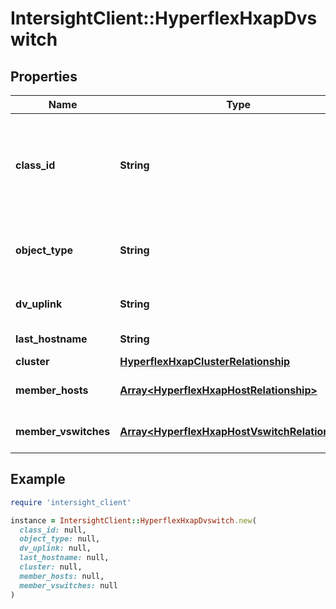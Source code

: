 # IntersightClient::HyperflexHxapDvswitch

## Properties

| Name | Type | Description | Notes |
| ---- | ---- | ----------- | ----- |
| **class_id** | **String** | The fully-qualified name of the instantiated, concrete type. This property is used as a discriminator to identify the type of the payload when marshaling and unmarshaling data. | [default to &#39;hyperflex.HxapDvswitch&#39;] |
| **object_type** | **String** | The fully-qualified name of the instantiated, concrete type. The value should be the same as the &#39;ClassId&#39; property. | [default to &#39;hyperflex.HxapDvswitch&#39;] |
| **dv_uplink** | **String** | The name of the dvUplink referenced by this dvswitch. | [optional] |
| **last_hostname** | **String** | The last host that update this object. | [optional] |
| **cluster** | [**HyperflexHxapClusterRelationship**](HyperflexHxapClusterRelationship.md) |  | [optional] |
| **member_hosts** | [**Array&lt;HyperflexHxapHostRelationship&gt;**](HyperflexHxapHostRelationship.md) | An array of relationships to hyperflexHxapHost resources. | [optional][readonly] |
| **member_vswitches** | [**Array&lt;HyperflexHxapHostVswitchRelationship&gt;**](HyperflexHxapHostVswitchRelationship.md) | An array of relationships to hyperflexHxapHostVswitch resources. | [optional][readonly] |

## Example

```ruby
require 'intersight_client'

instance = IntersightClient::HyperflexHxapDvswitch.new(
  class_id: null,
  object_type: null,
  dv_uplink: null,
  last_hostname: null,
  cluster: null,
  member_hosts: null,
  member_vswitches: null
)
```

